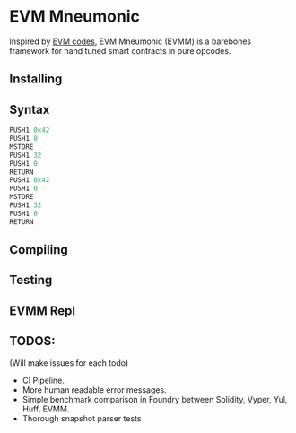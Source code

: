 # EVM Mneumonic

Inspired by [EVM codes](https://www.evm.codes/playground?unit=Wei&codeType=Mnemonic&code='z0x4wMSTORE~3wRETURN'~yzzPUSH1%20y%5Cnw2~0y%01wyz~_), EVM Mneumonic (EVMM) is a barebones framework for hand tuned smart contracts in pure opcodes.

## Installing


## Syntax

```rust
PUSH1 0x42
PUSH1 0
MSTORE
PUSH1 32
PUSH1 0
RETURN
PUSH1 0x42
PUSH1 0
MSTORE
PUSH1 32
PUSH1 0
RETURN
```


## Compiling


## Testing


## EVMM Repl

## TODOS:
(Will make issues for each todo)

- CI Pipeline.
- More human readable error messages.
- Simple benchmark comparison in Foundry between Solidity, Vyper, Yul, Huff, EVMM.
- Thorough snapshot parser tests
